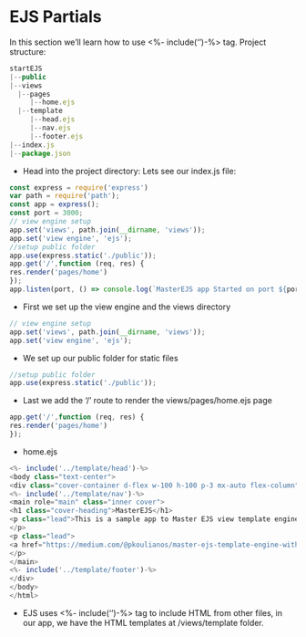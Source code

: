 # EJS Partials

In this section we’ll learn how to use <%- include(‘’)-%> tag.
Project structure:

```javascript
startEJS
|--public
|--views
  |--pages
     |--home.ejs
  |--template
     |--head.ejs
     |--nav.ejs
     |--footer.ejs 
|--index.js
|--package.json
```

- Head into the project directory:
Lets see our index.js file:

```javascript
const express = require('express')
var path = require('path');
const app = express();
const port = 3000;
// view engine setup
app.set('views', path.join(__dirname, 'views'));
app.set('view engine', 'ejs');
//setup public folder
app.use(express.static('./public'));
app.get('/',function (req, res) {
res.render('pages/home')
});
app.listen(port, () => console.log(`MasterEJS app Started on port ${port}!`));
```

- First we set up the view engine and the views directory

```javascript
// view engine setup
app.set('views', path.join(__dirname, 'views'));
app.set('view engine', 'ejs');
```

- We set up our public folder for static files

```javascript
//setup public folder
app.use(express.static('./public'));
```

- Last we add the ‘/’ route to render the views/pages/home.ejs page
```javascript
app.get('/',function (req, res) {
res.render('pages/home')
});
```
- home.ejs

```javascript
<%- include('../template/head')-%>
<body class="text-center">
<div class="cover-container d-flex w-100 h-100 p-3 mx-auto flex-column">
<%- include('../template/nav')-%>
<main role="main" class="inner cover">
<h1 class="cover-heading">MasterEJS</h1>
<p class="lead">This is a sample app to Master EJS view template engine with Expressjs and Node.js framework
</p>
<p class="lead">
<a href="https://medium.com/@pkoulianos/master-ejs-template-engine-with-node-js-and-expressjs" class="btn btn-lg btn-secondary">Read More At Medium</a>
</p>
</main>
<%- include('../template/footer')-%>
</div>
</body>
</html>
```

- EJS uses <%- include(‘’)-%> tag to include HTML from other files, in our app, we have the HTML templates at /views/template folder.


